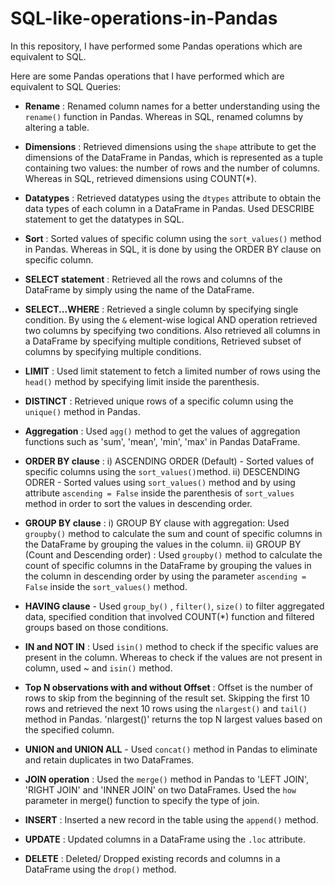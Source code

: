 # SQL-like-operations-in-Pandas
In this repository, I have performed some Pandas operations which are equivalent to SQL. 

Here are some Pandas operations that I have performed which are equivalent to SQL Queries:

- **Rename** : Renamed column names for a better understanding using the `rename()` function in Pandas. Whereas in SQL, renamed columns by altering a table.

- **Dimensions** : Retrieved dimensions using the `shape` attribute to get the dimensions of the DataFrame in Pandas, which is represented as a tuple containing two values: the number of rows and the number of columns. Whereas in SQL, retrieved  dimensions using COUNT(*).

- **Datatypes** : Retrieved datatypes using the `dtypes` attribute to obtain the data types of each column in a DataFrame in Pandas. Used DESCRIBE statement to get the datatypes in SQL.

- **Sort** : Sorted values of specific column using the `sort_values()` method in Pandas. Whereas in SQL, it is done by using the ORDER BY clause on specific column.

- **SELECT statement** : Retrieved all the rows and columns of the DataFrame by simply using the name of the DataFrame.  

- **SELECT...WHERE** : Retrieved a single column by specifying single condition.
By using the `&` element-wise logical AND operation retrieved two columns by specifying two conditions. Also retrieved all columns in a DataFrame by specifying multiple conditions, Retrieved subset of columns by specifying multiple conditions. 

- **LIMIT** : Used limit statement to fetch a limited number of rows using the `head()` method by specifying limit inside the parenthesis.

- **DISTINCT** : Retrieved unique rows of a specific column using the `unique()` method in Pandas.

- **Aggregation** : Used `agg()` method to get the values of aggregation functions such as 'sum', 'mean', 'min', 'max' in Pandas DataFrame.
 
- **ORDER BY clause** :  i) ASCENDING ORDER (Default) - Sorted values of specific columns using the `sort_values()`method. ii) DESCENDING ODRER - Sorted values using `sort_values()` method and by using attribute `ascending = False` inside the parenthesis of `sort_values` method in order to sort the values in descending order. 

- **GROUP BY clause** : i) GROUP BY clause with aggregation: Used `groupby()` method to calculate the sum and count of specific columns in the DataFrame by grouping the values in the column. ii) GROUP BY (Count and Descending order) : Used `groupby()` method to calculate the count of specific columns in the DataFrame by grouping the values in the column in descending order by using the parameter `ascending = False` inside the `sort_values()` method.

- **HAVING clause** - Used `group_by()` , `filter()`, `size()` to filter aggregated data, specified condition that involved COUNT(*) function and filtered groups based on those conditions.

- **IN and NOT IN** : Used `isin()` method to check if the specific values are present in the column. Whereas to check if the values are not present in column, used ~ and `isin()` method.

- **Top N observations with and without Offset** : Offset is the number of rows to skip from the beginning of the result set. Skipping the first 10 rows and retrieved the next 10 rows using the `nlargest()` and `tail()` method in Pandas. 'nlargest()' returns the top N largest values based on the specified column.

- **UNION and UNION ALL** - Used `concat()` method in Pandas to eliminate and retain duplicates in two DataFrames.

- **JOIN operation** : Used the `merge()` method in Pandas to 'LEFT JOIN', 'RIGHT JOIN' and 'INNER JOIN' on two DataFrames. Used the `how` parameter in merge() function to specify the type of join. 

- **INSERT** : Inserted a new record in the table using the `append()` method.

- **UPDATE** : Updated columns in a DataFrame using the `.loc` attribute.

- **DELETE** : Deleted/ Dropped existing records and columns in a DataFrame using the `drop()` method.
